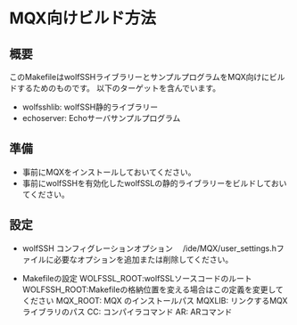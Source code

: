 # MQX向けビルド方法
## 概要
このMakefileはwolfSSHライブラリーとサンプルプログラムをMQX向けにビルドするためのものです。
以下のターゲットを含んでいます。
 - wolfsshlib: wolfSSH静的ライブラリー
 - echoserver: Echoサーバサンプルプログラム


## 準備
- 事前にMQXをインストールしておいてください。
- 事前にwolfSSHを有効化したwolfSSLの静的ライブラリーをビルドしておいてください。

## 設定
- wolfSSH コンフィグレーションオプション
　<wolfSSH-root>/ide/MQX/user_settings.hファイルに必要なオプションを追加または削除してください。

- Makefileの設定
  WOLFSSL_ROOT:wolfSSLソースコードのルート
  WOLFSSH_ROOT:Makefileの格納位置を変える場合はこの定義を変更してください
  MQX_ROOT: MQX のインストールパス
  MQXLIB:   リンクするMQX ライブラリのパス
  CC:       コンパイラコマンド
  AR:       ARコマンド

  